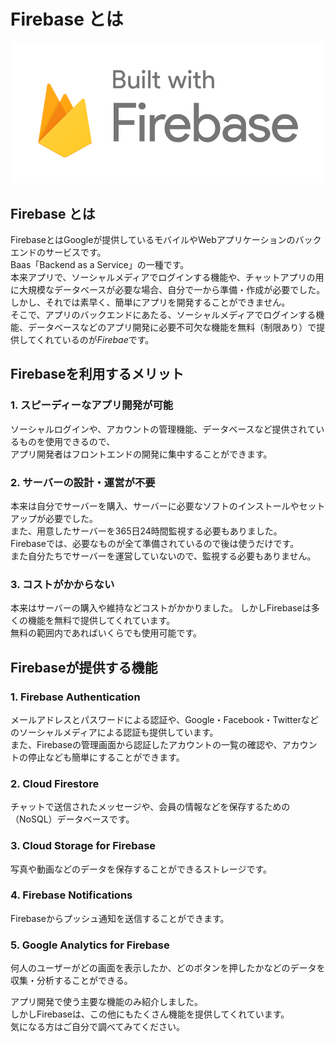 # Firebase とは

<img src="./img/Built_with_Firebase_Logo_Light.png">

## Firebase とは
FirebaseとはGoogleが提供しているモバイルやWebアプリケーションのバックエンドのサービスです。  
Baas「Backend as a Service」の一種です。  
本来アプリで、ソーシャルメディアでログインする機能や、チャットアプリの用に大規模なデータベースが必要な場合、自分で一から準備・作成が必要でした。  
しかし、それでは素早く、簡単にアプリを開発することができません。  
そこで、アプリのバックエンドにあたる、ソーシャルメディアでログインする機能、データベースなどのアプリ開発に必要不可欠な機能を無料（制限あり）で提供してくれているのが*Firebae*です。  

## Firebaseを利用するメリット

### 1. スピーディーなアプリ開発が可能
ソーシャルログインや、アカウントの管理機能、データベースなど提供されているものを使用できるので、  
アプリ開発者はフロントエンドの開発に集中することができます。

### 2. サーバーの設計・運営が不要
本来は自分でサーバーを購入、サーバーに必要なソフトのインストールやセットアップが必要でした。  
また、用意したサーバーを365日24時間監視する必要もありました。  
Firebaseでは、必要なものが全て準備されているので後は使うだけです。  
また自分たちでサーバーを運営していないので、監視する必要もありません。

### 3. コストがかからない
本来はサーバーの購入や維持などコストがかかりました。
しかしFirebaseは多くの機能を無料で提供してくれています。  
無料の範囲内であればいくらでも使用可能です。

## Firebaseが提供する機能

### 1. Firebase Authentication
メールアドレスとパスワードによる認証や、Google・Facebook・Twitterなどのソーシャルメディアによる認証も提供しています。  
また、Firebaseの管理画面から認証したアカウントの一覧の確認や、アカウントの停止なども簡単にすることができます。

### 2. Cloud Firestore
チャットで送信されたメッセージや、会員の情報などを保存するための（NoSQL）データベースです。  

### 3. Cloud Storage for Firebase
写真や動画などのデータを保存することができるストレージです。

### 4. Firebase Notifications
Firebaseからプッシュ通知を送信することができます。

### 5. Google Analytics for Firebase
何人のユーザーがどの画面を表示したか、どのボタンを押したかなどのデータを収集・分析することができる。

アプリ開発で使う主要な機能のみ紹介しました。  
しかしFirebaseは、この他にもたくさん機能を提供してくれています。  
気になる方はご自分で調べてみてください。  